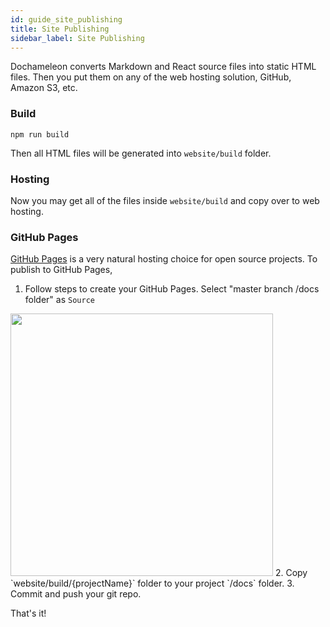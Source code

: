 ```yaml
---
id: guide_site_publishing
title: Site Publishing
sidebar_label: Site Publishing
---
```


Dochameleon converts Markdown and React source files into static HTML files. Then you put them on any of the web hosting solution, GitHub, Amazon S3, etc.

### Build

```
npm run build
```

Then all HTML files will be generated into `website/build` folder.

### Hosting

Now you may get all of the files inside `website/build` and copy over to web hosting.

### GitHub Pages

[GitHub Pages](https://pages.github.com/) is a very natural hosting choice for open source projects. To publish to GitHub Pages,

1. Follow steps to create your GitHub Pages. Select "master branch /docs folder" as `Source`
<img src="../img/github_pages.png" width="420px"/>
2. Copy `website/build/{projectName}` folder to your project `/docs` folder.
3. Commit and push your git repo.

That's it!
